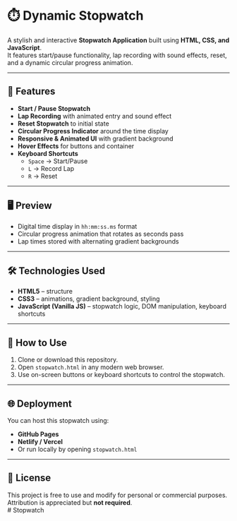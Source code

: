# ⏱️ Dynamic Stopwatch

A stylish and interactive **Stopwatch Application** built using **HTML, CSS, and JavaScript**.  
It features start/pause functionality, lap recording with sound effects, reset, and a dynamic circular progress animation.

---

## 🚀 Features

- **Start / Pause Stopwatch**  
- **Lap Recording** with animated entry and sound effect  
- **Reset Stopwatch** to initial state  
- **Circular Progress Indicator** around the time display  
- **Responsive & Animated UI** with gradient background  
- **Hover Effects** for buttons and container  
- **Keyboard Shortcuts**  
  - `Space` → Start/Pause  
  - `L` → Record Lap  
  - `R` → Reset  

---

## 🖥️ Preview

- Digital time display in `hh:mm:ss.ms` format  
- Circular progress animation that rotates as seconds pass  
- Lap times stored with alternating gradient backgrounds  

---

## 🛠️ Technologies Used

- **HTML5** – structure  
- **CSS3** – animations, gradient background, styling  
- **JavaScript (Vanilla JS)** – stopwatch logic, DOM manipulation, keyboard shortcuts  

---

## 📖 How to Use

1. Clone or download this repository.  
2. Open `stopwatch.html` in any modern web browser.  
3. Use on-screen buttons or keyboard shortcuts to control the stopwatch.  

---

## 🌐 Deployment

You can host this stopwatch using:
- **GitHub Pages**  
- **Netlify / Vercel**  
- Or run locally by opening `stopwatch.html`  

---

## 📜 License

This project is free to use and modify for personal or commercial purposes.  
Attribution is appreciated but **not required**.  
#   S t o p w a t c h 
 
 
